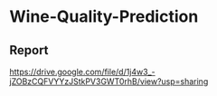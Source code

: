 # Wine-Quality-Prediction

## Report 
https://drive.google.com/file/d/1j4w3_-jZOBzCQFVYYzJStkPV3GWT0rhB/view?usp=sharing
